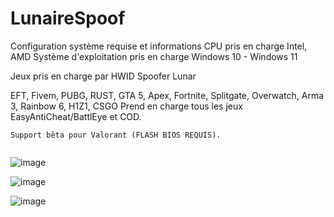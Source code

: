 # LunaireSpoof
Configuration système requise et informations CPU pris en charge Intel, AMD Système d'exploitation pris en charge Windows 10 - Windows 11

Jeux pris en charge par HWID Spoofer Lunar

EFT, Fivem, PUBG, RUST, GTA 5, Apex, Fortnite, Splitgate, Overwatch, Arma 3, Rainbow 6, H1Z1, CSGO
Prend en charge tous les jeux EasyAntiCheat/BattlEye et COD.

```Support bêta pour Valorant (FLASH BIOS REQUIS).```

```
```


![image](https://github.com/Khallf3/LunaireSpoof/assets/156368842/797a3d44-4879-40cb-bf62-f4a2b4366b99)

![image](https://github.com/Khallf3/LunaireSpoof/assets/156368842/83f0dd0f-ff5e-40fd-baa0-069660ef2509)

![image](https://github.com/Khallf3/LunaireSpoof/assets/156368842/76cf9490-aca4-408f-bd14-e4b40b9fdc93)

